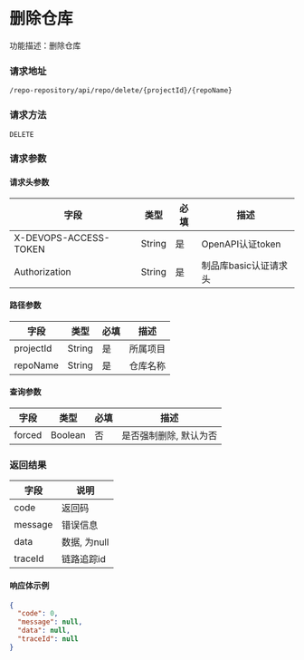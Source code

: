 # 删除仓库

功能描述：删除仓库

### 请求地址

```
/repo-repository/api/repo/delete/{projectId}/{repoName}
```

### 请求方法

`DELETE`

### 请求参数

#### 请求头参数

| 字段                  | 类型   | 必填 | 描述                  |
| --------------------- | ------ | ---- | --------------------- |
| X-DEVOPS-ACCESS-TOKEN | String | 是   | OpenAPI认证token      |
| Authorization         | String | 是   | 制品库basic认证请求头 |

#### 路径参数

| 字段        | 类型     | 必填  | 描述   |
|-----------|--------|-----|------|
| projectId | String | 是   | 所属项目 |
| repoName  | String | 是   | 仓库名称 |

#### 查询参数

| 字段     | 类型      | 必填  | 描述           |
|--------|---------|-----|--------------|
| forced | Boolean | 否   | 是否强制删除, 默认为否 |

### 返回结果

| 字段      | 说明        |
|---------|-----------|
| code    | 返回码       |
| message | 错误信息      |
| data    | 数据, 为null |
| traceId | 链路追踪id    |

#### 响应体示例

```json
{
  "code": 0,
  "message": null,
  "data": null,
  "traceId": null
}
```
